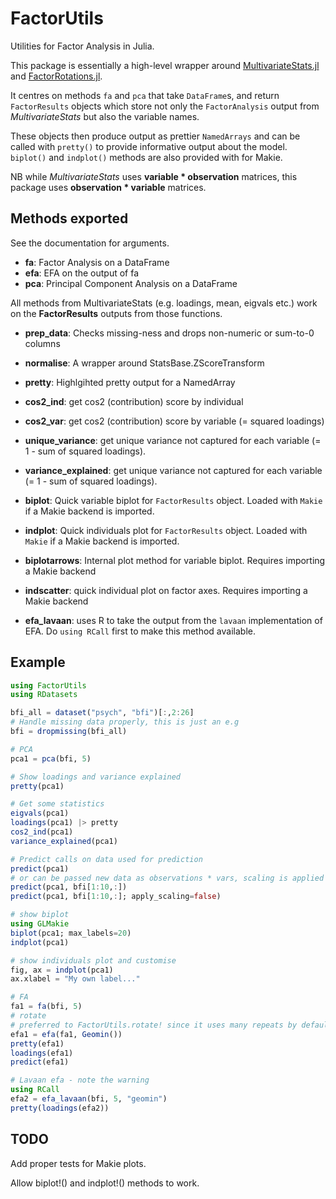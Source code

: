 
# FactorUtils

Utilities for Factor Analysis in Julia. 

This package is essentially a high-level wrapper around [MultivariateStats.jl](https://juliastats.org/MultivariateStats.jl/dev/) and [FactorRotations.jl](https://p-gw.github.io/FactorRotations.jl/stable/). 

It centres on methods `fa` and `pca` that take `DataFrame`s, and return `FactorResults` objects which store not only the `FactorAnalysis` output from *MultivariateStats* but also the variable names.

These objects then produce output as prettier `NamedArrays` and can be called with `pretty()` to provide informative output about the model. `biplot()` and `indplot()` methods are also provided with for Makie.

NB while *MultivariateStats* uses **variable * observation** matrices, this package uses **observation * variable** matrices.

## Methods exported

See the documentation for arguments.

* **fa**: Factor Analysis on a DataFrame
* **efa**: EFA on the output of fa
* **pca**: Principal Component Analysis on a DataFrame

All methods from MultivariateStats (e.g. loadings, mean, eigvals etc.) work
on the **FactorResults** outputs from those functions.

* **prep_data**: Checks missing-ness and drops non-numeric or sum-to-0 columns
* **normalise**: A wrapper around StatsBase.ZScoreTransform

* **pretty**: Highlgihted pretty output for a NamedArray

* **cos2_ind**: get cos2 (contribution) score by individual
* **cos2_var**: get cos2 (contribution) score by variable (= squared loadings)
* **unique_variance**: get unique variance not captured for each variable (= 1 - sum of squared loadings).
* **variance_explained**: get unique variance not captured for each variable (= 1 - sum of squared loadings).

* **biplot**: Quick variable biplot for `FactorResults` object. Loaded with `Makie` if a Makie backend is imported.
* **indplot**: Quick individuals plot for `FactorResults` object. Loaded with `Makie` if a Makie backend is imported.

* **biplotarrows**: Internal plot method for variable biplot. Requires importing a Makie backend
* **indscatter**: quick individual plot on factor axes. Requires importing a Makie backend

* **efa_lavaan**: uses R to take the output from the `lavaan` implementation of EFA. Do `using RCall` first to make this method available.

## Example

```julia
using FactorUtils
using RDatasets

bfi_all = dataset("psych", "bfi")[:,2:26]
# Handle missing data properly, this is just an e.g
bfi = dropmissing(bfi_all)

# PCA
pca1 = pca(bfi, 5)

# Show loadings and variance explained
pretty(pca1)

# Get some statistics
eigvals(pca1)
loadings(pca1) |> pretty
cos2_ind(pca1)
variance_explained(pca1)

# Predict calls on data used for prediction
predict(pca1)
# or can be passed new data as observations * vars, scaling is applied
predict(pca1, bfi[1:10,:])
predict(pca1, bfi[1:10,:]; apply_scaling=false)

# show biplot
using GLMakie
biplot(pca1; max_labels=20)
indplot(pca1)

# show individuals plot and customise
fig, ax = indplot(pca1)
ax.xlabel = "My own label..."

# FA
fa1 = fa(bfi, 5)
# rotate
# preferred to FactorUtils.rotate! since it uses many repeats by default
efa1 = efa(fa1, Geomin()) 
pretty(efa1)
loadings(efa1)
predict(efa1)

# Lavaan efa - note the warning
using RCall
efa2 = efa_lavaan(bfi, 5, "geomin")
pretty(loadings(efa2))
```

## TODO

Add proper tests for Makie plots.

Allow biplot!() and indplot!() methods to work.